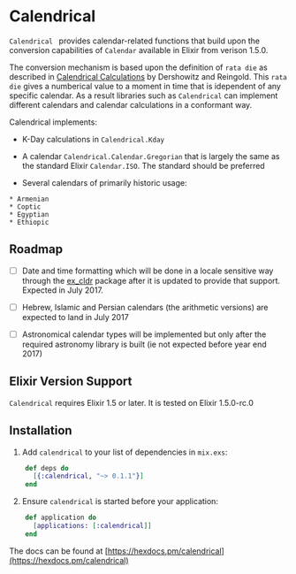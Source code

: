 # Calendrical

  `Calendrical ` provides calendar-related functions that build upon the
  conversion capabilities of `Calendar` available in Elixir from verison 1.5.0.

  The conversion mechanism is based upon the definition of `rata die` as described
  in [Calendrical Calculations](https://www.amazon.com/Calendrical-Calculations-Nachum-Dershowitz/dp/0521702380)
  by Dershowitz and Reingold.  This `rata die` gives a numberical value to a moment in time
  that is idependent of any specific calendar.  As a result libraries such as `Calendrical` can
  implement different calendars and calendar calculations in a conformant way.

  Calendrical implements:

  * K-Day calculations in `Calendrical.Kday`

  * A calendar `Calendrical.Calendar.Gregorian` that is largely the same as the standard Elixir `Calendar.ISO`.  The standard should be preferred

  *  Several calendars of primarily historic usage:

    * Armenian
    * Coptic
    * Egyptian
    * Ethiopic

## Roadmap

  - [ ] Date and time formatting which will be done in a locale sensitive way through the [ex_cldr](https://hex.pm/packages/ex_cldr) package after it is updated to provide that support.  Expected in July 2017.

  - [ ] Hebrew, Islamic and Persian calendars (the arithmetic versions) are expected to land in July 2017

  - [ ]  Astronomical calendar types will be implemented but only after the required astronomy library is built (ie not expected before year end 2017)

## Elixir Version Support

`Calendrical` requires Elixir 1.5 or later.  It is tested on Elixir 1.5.0-rc.0

## Installation

1. Add `calendrical` to your list of dependencies in `mix.exs`:

```elixir
    def deps do
      [{:calendrical, "~> 0.1.1"}]
    end
```

2. Ensure `calendrical` is started before your application:

```elixir
    def application do
      [applications: [:calendrical]]
    end
```

The docs can be found at [https://hexdocs.pm/calendrical](https://hexdocs.pm/calendrical)

